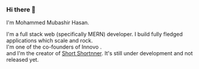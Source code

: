 ### Hi there 👋

I'm Mohammed Mubashir Hasan.<br>

I'm a full stack web (specifically MERN) developer. I build fully fledged applications which scale and rock.<br>
I'm one of the co-founders of Innovo . <br>and
I'm the creator of <a href="https://short-nner.vercel.app/">Short Shortnner</a>. It's still under development and not released yet.













